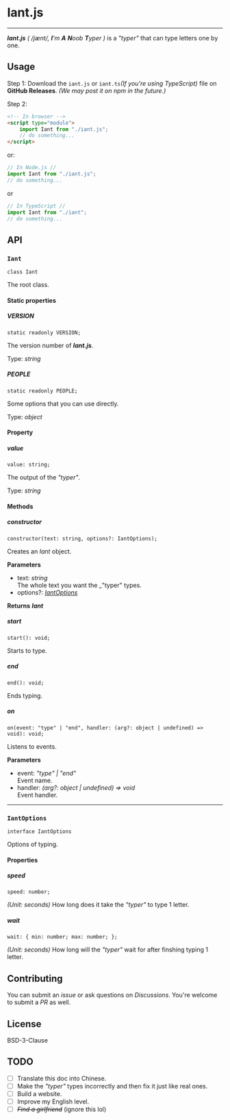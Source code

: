 # Iant.js
<!-- English | [简体中文](README-zh.md) -->
***
*__Iant.js__* _( /jænt/, **I**'m **A** **N**oob **T**yper )_ is a _"typer"_ that can type letters one by one.
## Usage
Step 1: Download the `iant.js` or `iant.ts`_(If you're using TypeScript)_ file on <!--our [website]() or -->**GitHub Releases**. _(We may post it on npm in the future.)_

Step 2: 
```html
<!-- In browser -->
<script type="module">
    import Iant from "./iant.js";
    // do something...
</script>
```
or:
```javascript
// In Node.js //
import Iant from "./iant.js";
// do something...
```
or
```typescript
// In TypeScript //
import Iant from "./iant";
// do something...
```
## API
### `Iant`
`class Iant`

The root class.
#### Static properties
##### **VERSION**
`static readonly VERSION;`

The version number of **_Iant.js_**.

Type: _string_
##### **PEOPLE**
`static readonly PEOPLE;`

Some options that you can use directly.

Type: _object_
#### Property
##### **value**
`value: string;`

The output of the _"typer"_.

Type: _string_
#### Methods
##### **constructor**
`constructor(text: string, options?: IantOptions);`

Creates an _Iant_ object. 

**Parameters**
- text: _string_<br>The whole text you want the _"typer" types.
- options?: <a href="#IantOptions">_IantOptions_</a>

**Returns** **_Iant_** 
##### **start**
`start(): void;`

Starts to type.
##### **end**
`end(): void;`

Ends typing.
##### **on**
`on(event: "type" | "end", handler: (arg?: object | undefined) => void): void;`

Listens to events.

**Parameters**
- event: _"type" | "end"_<br>Event name.
- handler: _(arg?: object | undefined) => void_<br>Event handler.
***
### <div id="IantOptions">`IantOptions`</div>
`interface IantOptions`

Options of typing.
#### Properties
##### speed
`speed: number;`

_(Unit: seconds)_ How long does it take the _"typer"_ to type 1 letter.
##### wait
`wait: { min: number; max: number; };`

_(Unit: seconds)_ How long will the _"typer"_ wait for after finshing typing 1 letter.
## Contributing
You can submit an _issue_ or ask questions on _Discussions_. You're welcome to submit a _PR_ as well.
## License
BSD-3-Clause
## TODO
- [ ] Translate this doc into Chinese.
- [ ] Make the _"typer"_ types incorrectly and then fix it just like real ones.
- [ ] Build a website.
- [ ] Improve my English level.
- [ ] _~~Find a girlfriend~~_ (ignore this lol)
